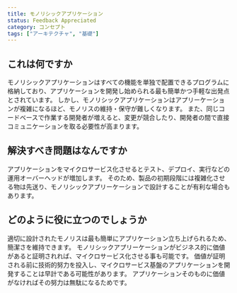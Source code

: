 ```yaml
---
title: モノリシックアプリケーション
status: Feedback Appreciated
category: コンセプト
tags: ["アーキテクチャ", "基礎"]
---
```


## これは何ですか

モノリシックアプリケーションはすべての機能を単独で配置できるプログラムに格納しており、アプリケーションを開発し始められる最も簡単かつ手軽な出発点とされています。
しかし、モノリシックアプリケーションはアプリーケーションが複雑になるほど、モノリスの維持・保守が難しくなります。
また、同じコードベースで作業する開発者が増えると、変更が競合したり、開発者の間で直接コミュニケーションを取る必要性が高まります。


## 解決すべき問題はなんですか

アプリケーションをマイクロサービス化させるとテスト、デプロイ、実行などの運用オーバーヘッドが増加します。
そのため、製品の初期段階には複雑化させる物は先送り、モノリシックアプリーケーションで設計することが有利な場合もあります。

## どのように役に立つのでしょうか

適切に設計されたモノリスは最も簡単にアプリケーション立ち上げられるため、簡潔さを維持できます。
モノリシックアプリーケーションがビジネス的に価値があると証明されれば、マイクロサービス化させる事も可能です。
価値が証明される前に技術的努力を投入し、マイクロサービス基盤のアプリケーションを開発することは早計である可能性があります。
アプリケーションそのものに価値がなければその努力は無駄になるためです。

